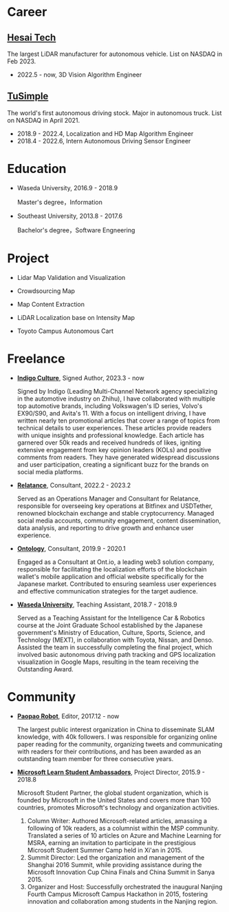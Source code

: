 # Career

## [Hesai Tech](https://www.hesaitech.com/)

The largest LiDAR manufacturer for autonomous vehicle. List on NASDAQ in Feb 2023.

- 2022.5 - now, 3D Vision Algorithm Engineer

## [TuSimple](http://tusimple.com/)

The world's first autonomous driving stock. Major in autonomous truck. List on NASDAQ in April 2021.

- 2018.9 - 2022.4, Localization and HD Map Algorithm Engineer
- 2018.4 - 2022.6, Intern Autonomous Driving Sensor Engineer

# Education

- Waseda University, 2016.9 - 2018.9

    Master's degree，Information

- Southeast University, 2013.8 - 2017.6

    Bachelor's degree，Software Engneering


# Project

- Lidar Map Validation and Visualization

- Crowdsourcing Map

- Map Content Extraction

- LiDAR Localization base on Intensity Map

- Toyoto Campus Autonomous Cart

# Freelance

- [**Indigo Culture**](https://www.zhihu.com/org/yin-di-ge-wen-hua), Signed Author, 2023.3 - now
    
    Signed by Indigo (Leading Multi-Channel Network agency specializing in the automotive industry on Zhihu), I have collaborated with multiple top automotive brands, including Volkswagen's ID series, Volvo's EX90/S90, and Avita's 11. With a focus on intelligent driving, I have written nearly ten promotional articles that cover a range of topics from technical details to user experiences. These articles provide readers with unique insights and professional knowledge. Each article has garnered over 50k reads and received hundreds of likes, igniting extensive engagement from key opinion leaders (KOLs) and positive comments from readers. They have generated widespread discussions and user participation, creating a significant buzz for the brands on social media platforms.


- [**Relatance**](https://relatance.com/), Consultant, 2022.2 - 2023.2

    Served as an Operations Manager and Consultant for Relatance, responsible for overseeing key operations at Bitfinex and USDTether, renowned blockchain exchange and stable cryptocurrency. Managed social media accounts, community engagement, content dissemination, data analysis, and reporting to drive growth and enhance user experience.


- [**Ontology**](http://ont.io/), Consultant, 2019.9 - 2020.1

    Engaged as a Consultant at Ont.io, a leading web3 solution company, responsible for facilitating the localization efforts of the blockchain wallet's mobile application and official website specifically for the Japanese market. Contributed to ensuring seamless user experiences and effective communication strategies for the target audience.


- [**Waseda University**](https://jgs.kyutech.ac.jp/), Teaching Assistant, 2018.7 - 2018.9

    Served as a Teaching Assistant for the Intelligence Car & Robotics course at the Joint Graduate School established by the Japanese government's Ministry of Education, Culture, Sports, Science, and Technology (MEXT), in collaboration with Toyota, Nissan, and Denso. Assisted the team in successfully completing the final project, which involved basic autonomous driving path tracking and GPS localization visualization in Google Maps, resulting in the team receiving the Outstanding Award.

# Community
- [**Paopao Robot**](https://github.com/PaoPaoRobot), Editor, 2017.12 - now

    The largest public interest organization in China to disseminate SLAM knowledge, with 40k followers. I was responsible for organizing online paper reading for the community, organizing tweets and communicating with readers for their contributions, and has been awarded as an outstanding team member for three consecutive years.


- [**Microsoft Learn Student Ambassadors**](https://studentambassadors.microsoft.com/), Project Director, 2015.9 - 2018.8 

    Microsoft Student Partner, the global student organization, which is founded by Microsoft in the United States and covers more than 100 countries, promotes Microsoft's technology and organization activities.

    1. Column Writer: Authored Microsoft-related articles, amassing a following of 10k readers, as a columnist within the MSP community. Translated a series of 10 articles on Azure and Machine Learning for MSRA, earning an invitation to participate in the prestigious Microsoft Student Summer Camp held in Xi'an in 2015.
    2. Summit Director: Led the organization and management of the Shanghai 2016 Summit, while providing assistance during the Microsoft Innovation Cup China Finals and China Summit in Sanya 2015.
    3. Organizer and Host: Successfully orchestrated the inaugural Nanjing Fourth Campus Microsoft Campus Hackathon in 2015, fostering innovation and collaboration among students in the Nanjing region.

